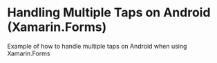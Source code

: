 # Handling Multiple Taps on Android (Xamarin.Forms)
Example of how to handle multiple taps on Android when using Xamarin.Forms 
